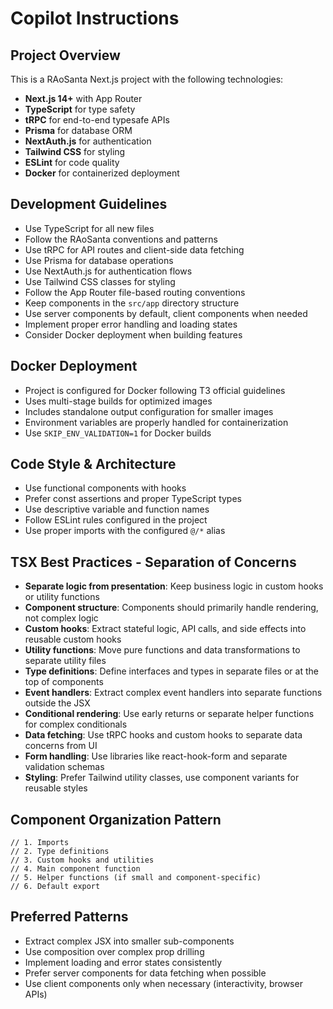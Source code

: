 # Copilot Instructions

<!-- Use this file to provide workspace-specific custom instructions to Copilot. For more details, visit https://code.visualstudio.com/docs/copilot/copilot-customization#_use-a-githubcopilotinstructionsmd-file -->

## Project Overview

This is a RAoSanta Next.js project with the following technologies:

- **Next.js 14+** with App Router
- **TypeScript** for type safety
- **tRPC** for end-to-end typesafe APIs
- **Prisma** for database ORM
- **NextAuth.js** for authentication
- **Tailwind CSS** for styling
- **ESLint** for code quality
- **Docker** for containerized deployment

## Development Guidelines

- Use TypeScript for all new files
- Follow the RAoSanta conventions and patterns
- Use tRPC for API routes and client-side data fetching
- Use Prisma for database operations
- Use NextAuth.js for authentication flows
- Use Tailwind CSS classes for styling
- Follow the App Router file-based routing conventions
- Keep components in the `src/app` directory structure
- Use server components by default, client components when needed
- Implement proper error handling and loading states
- Consider Docker deployment when building features

## Docker Deployment

- Project is configured for Docker following T3 official guidelines
- Uses multi-stage builds for optimized images
- Includes standalone output configuration for smaller images
- Environment variables are properly handled for containerization
- Use `SKIP_ENV_VALIDATION=1` for Docker builds

## Code Style & Architecture

- Use functional components with hooks
- Prefer const assertions and proper TypeScript types
- Use descriptive variable and function names
- Follow ESLint rules configured in the project
- Use proper imports with the configured `@/*` alias

## TSX Best Practices - Separation of Concerns

- **Separate logic from presentation**: Keep business logic in custom hooks or utility functions
- **Component structure**: Components should primarily handle rendering, not complex logic
- **Custom hooks**: Extract stateful logic, API calls, and side effects into reusable custom hooks
- **Utility functions**: Move pure functions and data transformations to separate utility files
- **Type definitions**: Define interfaces and types in separate files or at the top of components
- **Event handlers**: Extract complex event handlers into separate functions outside the JSX
- **Conditional rendering**: Use early returns or separate helper functions for complex conditionals
- **Data fetching**: Use tRPC hooks and custom hooks to separate data concerns from UI
- **Form handling**: Use libraries like react-hook-form and separate validation schemas
- **Styling**: Prefer Tailwind utility classes, use component variants for reusable styles

## Component Organization Pattern

```tsx
// 1. Imports
// 2. Type definitions
// 3. Custom hooks and utilities
// 4. Main component function
// 5. Helper functions (if small and component-specific)
// 6. Default export
```

## Preferred Patterns

- Extract complex JSX into smaller sub-components
- Use composition over complex prop drilling
- Implement loading and error states consistently
- Prefer server components for data fetching when possible
- Use client components only when necessary (interactivity, browser APIs)
